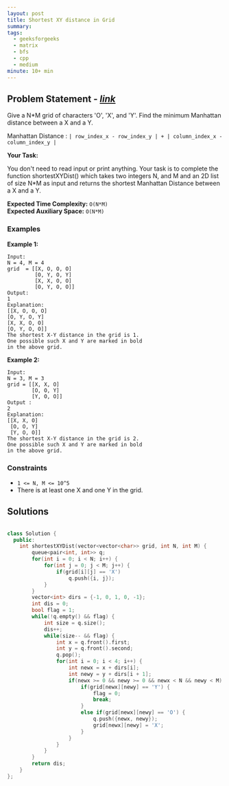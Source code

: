 ```yaml
---
layout: post
title: Shortest XY distance in Grid
summary:
tags:
  - geeksforgeeks
  - matrix
  - bfs
  - cpp
  - medium
minute: 10+ min
---
```


## Problem Statement - [_link_](https://practice.geeksforgeeks.org/problems/7366ce450d84b55391fc787a681c4d60de359e72/1)

Give a N\*M grid of characters 'O', 'X', and 'Y'. Find the minimum Manhattan distance between a X and a Y.

Manhattan Distance :
`| row_index_x - row_index_y | + | column_index_x - column_index_y |`

**Your Task:**

You don't need to read input or print anything. Your task is to complete the function shortestXYDist() which takes two integers N, and M and an 2D list of size N\*M as input and returns the shortest Manhattan Distance between a X and a Y.

**Expected Time Complexity:** `O(N*M)`  
**Expected Auxiliary Space:** `O(N*M)`

### Examples

**Example 1:**

```
Input:
N = 4, M = 4
grid  = [[X, O, O, O]
         [O, Y, O, Y]
         [X, X, O, O]
         [O, Y, O, O]]
Output:
1
Explanation:
[[X, O, O, O]
[O, Y, O, Y]
[X, X, O, O]
[O, Y, O, O]]
The shortest X-Y distance in the grid is 1.
One possible such X and Y are marked in bold
in the above grid.
```

**Example 2:**

```
Input:
N = 3, M = 3
grid = [[X, X, O]
        [O, O, Y]
        [Y, O, O]]
Output :
2
Explanation:
[[X, X, O]
 [O, O, Y]
 [Y, O, O]]
The shortest X-Y distance in the grid is 2.
One possible such X and Y are marked in bold
in the above grid.
```

### Constraints

- `1 <= N, M <= 10^5`
- There is at least one X and one Y in the grid.

## Solutions

```cpp

class Solution {
  public:
    int shortestXYDist(vector<vector<char>> grid, int N, int M) {
        queue<pair<int, int>> q;
        for(int i = 0; i < N; i++) {
            for(int j = 0; j < M; j++) {
                if(grid[i][j] == 'X')
                    q.push({i, j});
            }
        }
        vector<int> dirs = {-1, 0, 1, 0, -1};
        int dis = 0;
        bool flag = 1;
        while(!q.empty() && flag) {
            int size = q.size();
            dis++;
            while(size-- && flag) {
                int x = q.front().first;
                int y = q.front().second;
                q.pop();
                for(int i = 0; i < 4; i++) {
                    int newx = x + dirs[i];
                    int newy = y + dirs[i + 1];
                    if(newx >= 0 && newy >= 0 && newx < N && newy < M) {
                        if(grid[newx][newy] == 'Y') {
                            flag = 0;
                            break;
                        }
                        else if(grid[newx][newy] == 'O') {
                            q.push({newx, newy});
                            grid[newx][newy] = 'X';
                        }
                    }
                }
            }
        }
        return dis;
    }
};

```
